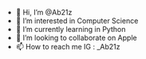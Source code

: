 - 👋 Hi, I’m @Ab21z
- 👀 I’m interested in Computer Science
- 🌱 I’m currently learning in Python
- 💞️ I’m looking to collaborate on Apple
- 📫 How to reach me IG : _Ab21z

<!---
Ab21z/Ab21z is a ✨ special ✨ repository because its `README.md` (this file) appears on your GitHub profile.
You can click the Preview link to take a look at your changes.
--->
